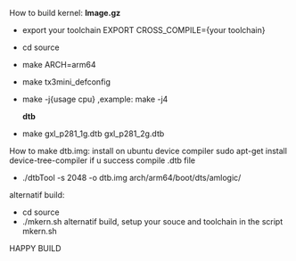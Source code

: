 How to build kernel:
   **Image.gz**
- export your toolchain
  EXPORT CROSS_COMPILE={your toolchain}
- cd source
- make ARCH=arm64
- make tx3mini_defconfig
- make -j{usage cpu}  ,example: make -j4

   **dtb**
- make gxl_p281_1g.dtb gxl_p281_2g.dtb

How to make dtb.img:
install on ubuntu device compiler
sudo apt-get install device-tree-compiler
if u success compile .dtb file
- ./dtbTool -s 2048 -o dtb.img arch/arm64/boot/dts/amlogic/

alternatif build:
- cd source
- ./mkern.sh
alternatif build, setup your souce and toolchain in the script mkern.sh

HAPPY BUILD
